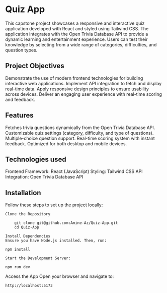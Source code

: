 # **Quiz App**

This capstone project showcases a responsive and interactive quiz application developed with React and styled using Tailwind CSS. The application integrates with the Open Trivia Database API to provide a dynamic learning and entertainment experience. Users can test their knowledge by selecting from a wide range of categories, difficulties, and question types.

## **Project Objectives**

Demonstrate the use of modern frontend technologies for building interactive web applications.
Implement API integration to fetch and display real-time data.
Apply responsive design principles to ensure usability across devices.
Deliver an engaging user experience with real-time scoring and feedback.

## **Features**

Fetches trivia questions dynamically from the Open Trivia Database API.
Customizable quiz settings (category, difficulty, and type of questions).
Multiple-choice question support.
Real-time scoring system with instant feedback.
Optimized for both desktop and mobile devices.

## **Technologies used**

Frontend Framework: React (JavaScript)
Styling: Tailwind CSS
API Integration: Open Trivia Database API

## **Installation**

Follow these steps to set up the project locally:

    Clone the Repository

        git clone git@github.com:Amine-Az/Quiz-App.git  
        cd Quiz-App

    Install Dependencies
    Ensure you have Node.js installed. Then, run:

    npm install

    Start the Development Server:

    npm run dev

Access the App
Open your browser and navigate to:

    http://localhost:5173

